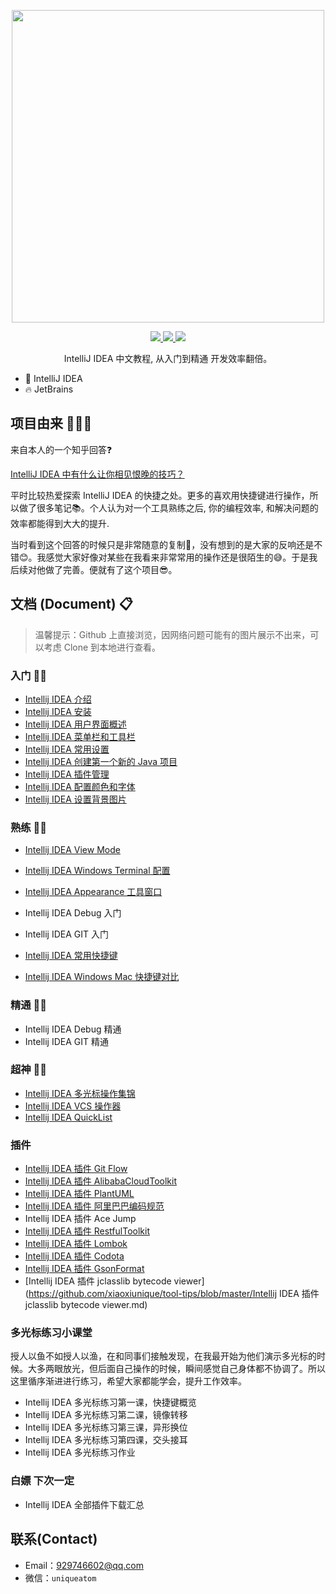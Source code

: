 <p align="center">
  <img width="500px" src="https://gitee.com/xiaoxiunique/picgo-image/raw/master/20200226114101.png">
</p>


<p align="center">
  <a href="https://github.com/xiaoxiunique/tool-tips">
    <img src="https://img.shields.io/github/stars/xiaoxiunique/tool-tips?style=social">
  </a>
  <a href="https://github.com/xiaoxiunique/tool-tips">
    <img src="https://img.shields.io/github/forks/xiaoxiunique/tool-tips?style=social">
  </a>
  <a href="https://github.com/xiaoxiunique/tool-tips">
    <img src="https://img.shields.io/github/watchers/xiaoxiunique/tool-tips?style=social">
  </a>
  <br>
</p>


<p align="center">IntelliJ IDEA 中文教程, 从入门到精通 开发效率翻倍。</p>

* 💪 IntelliJ IDEA
* 🔥  JetBrains



## 项目由来 🙋🏻‍♂️

来自本人的一个知乎回答:question:

[IntelliJ IDEA 中有什么让你相见恨晚的技巧？](https://www.zhihu.com/question/300830746/answer/672248406?utm_source=wechat_session&utm_medium=social&utm_oi=794623637738123264&hb_wx_block=0)

平时比较热爱探索 IntelliJ IDEA 的快捷之处。更多的喜欢用快捷键进行操作，所以做了很多笔记:books:。个人认为对一个工具熟练之后, 你的编程效率, 和解决问题的效率都能得到大大的提升.

当时看到这个回答的时候只是非常随意的复制:grimacing:，没有想到的是大家的反响还是不错:blush:。我感觉大家好像对某些在我看来非常常用的操作还是很陌生的:sweat_smile:。于是我后续对他做了完善。便就有了这个项目:sunglasses:。



## 文档 (Document) 📋

> 温馨提示：Github 上直接浏览，因网络问题可能有的图片展示不出来，可以考虑 Clone 到本地进行查看。



### 入门 👶🏻

- [Intellij IDEA 介绍](https://github.com/xiaoxiunique/tool-tips/blob/master/Intellij%20IDEA%20%E7%AE%80%E4%BB%8B.md)
- [Intellij IDEA 安装](https://github.com/xiaoxiunique/tool-tips/blob/master/Intellij%20IDEA%20%E5%AE%89%E8%A3%85.md)
- [Intellij IDEA 用户界面概述](https://github.com/xiaoxiunique/tool-tips/blob/master/Intellij%20IDEA%20%E7%94%A8%E6%88%B7%E7%95%8C%E9%9D%A2%E6%A6%82%E8%BF%B0.md)
- [Intellij IDEA 菜单栏和工具栏](https://github.com/xiaoxiunique/tool-tips/blob/master/Intellij%20IDEA%20%E8%8F%9C%E5%8D%95%E6%A0%8F%E5%92%8C%E5%B7%A5%E5%85%B7%E6%A0%8F.md)
- [Intellij IDEA 常用设置](https://github.com/xiaoxiunique/tool-tips/blob/master/Intellij%20IDEA%20%E5%B8%B8%E7%94%A8%E8%AE%BE%E7%BD%AE.md)
- [Intellij IDEA 创建第一个新的 Java 项目](https://github.com/xiaoxiunique/tool-tips/blob/master/IntelliJ%20IDEA%20%E5%88%9B%E5%BB%BA%E7%AC%AC%E4%B8%80%E4%B8%AAJava%20%E7%A8%8B%E5%BA%8F.md)
- [Intellij IDEA 插件管理](https://github.com/xiaoxiunique/tool-tips/blob/master/Intellij%20IDEA%20%E6%8F%92%E4%BB%B6.md)
- [Intellij IDEA 配置颜色和字体](https://github.com/xiaoxiunique/tool-tips/blob/master/Intellij%20IDEA%20%E9%85%8D%E7%BD%AE%E9%A2%9C%E8%89%B2%E5%92%8C%E5%AD%97%E4%BD%93.md)
- [Intellij IDEA 设置背景图片](https://github.com/xiaoxiunique/tool-tips/blob/master/Intellij%20IDEA%20%E8%AE%BE%E7%BD%AE%E8%83%8C%E6%99%AF%E5%9B%BE%E7%89%87.md)



### 熟练 👦🏻

- [Intellij IDEA View Mode](https://github.com/xiaoxiunique/tool-tips/blob/master/Intellij%20IDEA%20View%20Mode.md)

- [Intellij IDEA Windows Terminal 配置](https://atips.cn/idea/IDEA%20Windows%20Terminal%20%E9%85%8D%E7%BD%AE.html#%E8%AE%BE%E7%BD%AE) 
- [Intellij IDEA Appearance 工具窗口](https://github.com/xiaoxiunique/tool-tips/blob/master/Intellij%20IDEA%20Appearance%20%E5%B7%A5%E5%85%B7%E7%AA%97%E5%8F%A3.md) 
- Intellij IDEA Debug 入门
- Intellij IDEA GIT 入门
- [Intellij IDEA 常用快捷键](https://github.com/xiaoxiunique/tool-tips/blob/master/IDEA%20%E5%B8%B8%E7%94%A8%E5%BF%AB%E6%8D%B7%E9%94%AE.md)
- [Intellij IDEA Windows Mac 快捷键对比](https://github.com/xiaoxiunique/tool-tips/blob/master/IDEA%20Windows%20Mac%20%E5%BF%AB%E6%8D%B7%E9%94%AE%E5%AF%B9%E6%AF%94.md) 

### 精通 👨🏻

- Intellij IDEA Debug 精通
- Intellij IDEA GIT 精通



### 超神 👴🏻

- [Intellij IDEA 多光标操作集锦](https://atips.cn/idea/VsCode%20%E5%A4%9A%E5%85%89%E6%A0%87%E6%93%8D%E4%BD%9C%E9%9B%86%E9%94%A6.html)
- [Intellij IDEA VCS 操作器](https://github.com/xiaoxiunique/tool-tips/blob/master/Intellij%20IDEA%20VCS%20%E6%93%8D%E4%BD%9C%E5%99%A8.md)
- [Intellij IDEA QuickList](https://github.com/xiaoxiunique/tool-tips/blob/master/Intellij%20IDEA%20QuickList.md)



### 插件

- [Intellij IDEA 插件 Git Flow](https://atips.cn/idea/IDEA%20%E6%8F%92%E4%BB%B6%20Git%20Flow.html)
- [Intellij IDEA 插件 AlibabaCloudToolkit](https://atips.cn/idea/IDEA%20%E6%8F%92%E4%BB%B6%20AlibabaCloudToolkit.html)
- [Intellij IDEA 插件 PlantUML](https://atips.cn/idea/IDEA%20%E6%8F%92%E4%BB%B6%20PlantUML.html)
- [Intellij IDEA 插件 阿里巴巴编码规范](https://atips.cn/idea/IDEA%20%E6%8F%92%E4%BB%B6%20%E7%BC%96%E7%A0%81%E8%A7%84%E8%8C%83.html)
- Intellij IDEA 插件 Ace Jump
- [Intellij IDEA 插件 RestfulToolkit](https://github.com/xiaoxiunique/tool-tips/blob/master/Intellij%20IDEA%20%E6%8F%92%E4%BB%B6%20RestfulToolkit.md)
- [Intellij IDEA 插件 Lombok](https://github.com/xiaoxiunique/tool-tips/blob/master/Intellij%20IDEA%20%E6%8F%92%E4%BB%B6%20Lombok.md)
- [Intellij IDEA 插件 Codota](https://github.com/xiaoxiunique/tool-tips/blob/master/Intellij%20IDEA%20%E6%8F%92%E4%BB%B6%20Codota.md)
- [Intellij IDEA 插件 GsonFormat](https://github.com/xiaoxiunique/tool-tips/blob/master/Intellij%20IDEA%20%E6%8F%92%E4%BB%B6%20GsonFormat.md)
- [Intellij IDEA 插件 jclasslib bytecode viewer](https://github.com/xiaoxiunique/tool-tips/blob/master/Intellij IDEA 插件 jclasslib bytecode viewer.md)



### 多光标练习小课堂

授人以鱼不如授人以渔，在和同事们接触发现，在我最开始为他们演示多光标的时候。大多两眼放光，但后面自己操作的时候，瞬间感觉自己身体都不协调了。所以这里循序渐进进行练习，希望大家都能学会，提升工作效率。

- Intellij IDEA 多光标练习第一课，快捷键概览
- Intellij IDEA 多光标练习第二课，镜像转移
- Intellij IDEA 多光标练习第三课，异形换位
- Intellij IDEA 多光标练习第四课，交头接耳
- Intellij IDEA 多光标练习作业



### 白嫖 下次一定

- Intellij IDEA 全部插件下载汇总



## 联系(Contact)

- Email：929746602@qq.com
- 微信：`uniqueatom`